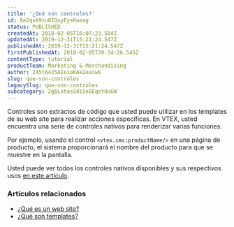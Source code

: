 ```yaml
---
title: '¿Qué son controles?'
id: 6e2qsk9zu8IQuyEysKweag
status: PUBLISHED
createdAt: 2018-02-05T16:07:23.584Z
updatedAt: 2019-12-31T15:21:24.547Z
publishedAt: 2019-12-31T15:21:24.547Z
firstPublishedAt: 2018-02-05T20:34:26.545Z
contentType: tutorial
productTeam: Marketing & Merchandising
author: 245tA425AIeioKAk2eaiwS
slug: que-son-controles
legacySlug: que-son-controles
subcategory: 2g6LxtasS4iSeGEqeYUuGW
---
```


Controles son extractos de código que usted puede utilizar en los templates de su web site para realizar acciones específicas. En VTEX, usted encuentra una serie de controles nativos para renderizar varias funciones.

Por ejemplo, usando el control `<vtex.cmc:productName/>` en una página de producto, el sistema proporcionará el nombre del producto para que se muestre en la pantalla.

Usted puede ver todos los controles nativos disponibles y sus respectivos usos [en este artículo](/es/tutorial/lista-de-controles-para-templates).

### Artículos relacionados
- [¿Qué es un web site?](/es/tutorial/que-es-un-web-site)
- [¿Qué son templates?](/es/tutorial/que-son-templates)
